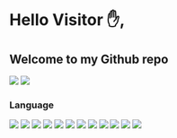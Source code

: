 # Hello Visitor :hand:,
## Welcome to my Github repo
[![](https://img.shields.io/badge/projects_-4-yellow)](#)
[![](https://img.shields.io/badge/repositories_-8-yellow)](#)
### Language 
[![](https://img.shields.io/badge/-HTML5-blue?logo=html5)](#)
[![](https://img.shields.io/badge/-CSS3-blue?logo=css3)](#)
[![](https://img.shields.io/badge/-JAVASCRIPTS-yellow?logo=javascripts)](#)
[![](https://img.shields.io/badge/-PHP-blue?logo=php)](#)
[![](https://img.shields.io/badge/-MYSQL-white?logo=mysql)](#)
[![](https://img.shields.io/badge/-C-blue?logo=c)](#)
[![](https://img.shields.io/badge/-C++-blue?logo=c++)](#)
[![](https://img.shields.io/badge/-JAVA-blue?logo=java)](#)
[![](https://img.shields.io/badge/-ASP.NET-blue?logo=asp.net)](#)
[![](https://img.shields.io/badge/-DART-blue?logo=dart)](#)
[![](https://img.shields.io/badge/-FLUTTER-white?logo=flutter)](#)
[![](https://img.shields.io/badge/-ANDROID-blue?logo=android)](#)
